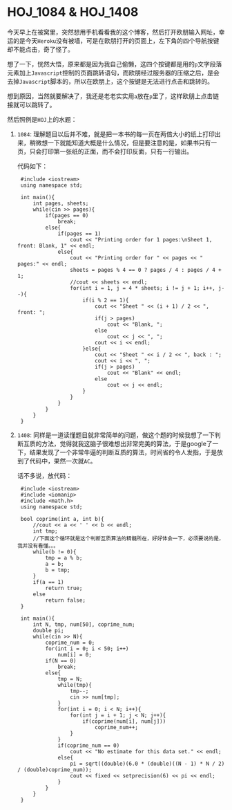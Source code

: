 # HOJ_1084 & HOJ_1408  

今天早上在被窝里，突然想用手机看看我的这个博客，然后打开欧朋输入网址，幸运的是今天```Heroku```没有被墙，可是在欧朋打开的页面上，左下角的四个导航按键却不能点击，奇了怪了。  

想了一下，恍然大悟，原来都是因为我自己偷懒，这四个按键都是用的```p```文字段落元素加上```Javascript```控制的页面跳转语句，而欧朋经过服务器的压缩之后，是会去掉```Javascript```脚本的，所以在欧朋上，这个按键是无法进行点击和跳转的。  

想到原因，当然就要解决了，我还是老老实实用```a```放在```p```里了，这样欧朋上点击链接就可以跳转了。  

然后照例是```HOJ```上的水题：  

1. ```1084```: 理解题目以后并不难，就是把一本书的每一页在两倍大小的纸上打印出来，稍微想一下就能知道大概是什么情况，但是要注意的是，如果书只有一页，只会打印第一张纸的正面，而不会打印反面，只有一行输出。  
   
   代码如下：
   
        #include <iostream>
        using namespace std;

        int main(){
            int pages, sheets;
            while(cin >> pages){
                if(pages == 0)
                    break;
                else{
                    if(pages == 1)
                        cout << "Printing order for 1 pages:\nSheet 1, front: Blank, 1" << endl;
                    else{
                        cout << "Printing order for " << pages << " pages:" << endl;
                        sheets = pages % 4 == 0 ? pages / 4 : pages / 4 + 1;
                        //cout << sheets << endl;
                        for(int i = 1, j = 4 * sheets; i != j + 1; i++, j--){
                            if(i % 2 == 1){
                                cout << "Sheet " << (i + 1) / 2 << ", front: ";
                                if(j > pages)
                                    cout << "Blank, ";
                                else
                                    cout << j << ", ";
                                cout << i << endl;
                            }else{
                                cout << "Sheet " << i / 2 << ", back : ";
                                cout << i << ", ";
                                if(j > pages)
                                    cout << "Blank" << endl;
                                else
                                    cout << j << endl;
                            }
                        }
                    }
                }
            }
        }
		
2. ```1408```: 同样是一道读懂题目就非常简单的问题，做这个题的时候我想了一下判断互质的方法，觉得就我这脑子很难想出非常完美的算法，于是google了一下，结果发现了一个非常牛逼的判断互质的算法，时间省的令人发指，于是放到了代码中，果然一次就```AC```。  

	话不多说，放代码：
	
        #include <iostream>
        #include <iomanip>
        #include <math.h>
        using namespace std;
        
        bool coprime(int a, int b){
            //cout << a << ' ' << b << endl;
            int tmp;
            //下面这个循环就是这个判断互质算法的精髓所在，好好体会一下，必须要说的是，我并没有看懂。。。
            while(b != 0){
                tmp = a % b;
                a = b;
                b = tmp;
            }
            if(a == 1)
                return true;
            else
                return false;
        }

        int main(){
            int N, tmp, num[50], coprime_num;
            double pi;
            while(cin >> N){
                coprime_num = 0;
                for(int i = 0; i < 50; i++)
                    num[i] = 0;
                if(N == 0)
                    break;
                else{
                    tmp = N;
                    while(tmp){
                        tmp--;
                        cin >> num[tmp];
                    }
                    for(int i = 0; i < N; i++){
                        for(int j = i + 1; j < N; j++){
                            if(coprime(num[i], num[j]))
                                coprime_num++;
                        }
                    }
                    if(coprime_num == 0)
                        cout << "No estimate for this data set." << endl;
                    else{
                        pi = sqrt((double)(6.0 * (double)((N - 1) * N / 2) / (double)coprime_num));
                        cout << fixed << setprecision(6) << pi << endl;
                    }
                }
            }
        }
